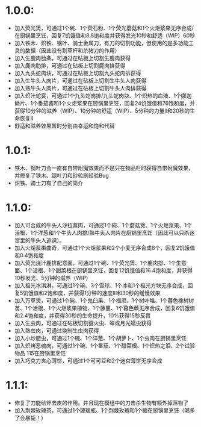 # 1.0.0:
* 加入荧光煲，可通过1个碗、1个荧石粉、1个荧光蘑菇和1个火炬浆果无序合成/在厨锅里烹饪，回复7饥饿值和8.8饱和度并获得发光10秒和舒适（WIP）60秒
* 加入铁木、炽铁、钢叶、骑士金属刀，有刀的切割功能，但使用的是多功能工具的数据（因此没有割草杆和杀猪刀的作用）
* 加入生鹿肉肋条，可通过在砧板上切割生鹿肉获得
* 加入鹿肉肋排，可通过在砧板上切割鹿肉排获得
* 加入九头蛇肉块，可通过在砧板上切割九头蛇肉排获得
* 加入生牛头人肉片，可通过在砧板上切割生牛头人肉获得
* 加入熟牛头人肉片，可通过在砧板上切割牛头人肉排获得
* 加入炽汁蛇宴，可通过1个九头蛇肉排/九头蛇肉块、1个炽热的血液、1个娜迦鳞片、1个番茄酱和1个火炬浆果在厨锅里烹饪，回复24饥饿值和76饱和度，并获得10分钟的滋养（WIP）、10分钟的舒适（WIP）、5分钟的力量II和20秒的生命恢复II
* 舒适和滋养效果暂时分别由幸运和饱和代替

# 1.0.1:
* 铁木、钢叶刀会一直有自带附魔效果而不是只在物品栏时获得自带附魔效果，并修复了铁木、钢叶刀和砂轮刷经验Bug
* 炽铁、骑士刀有了自己的简介

# 1.1.0:
* 加入可合成的牛头人沙拉酱肉，可通过1个碗、1个蘑菇煲、1个火炬浆果、1个活根、1个洋葱和1个牛头人肉排/熟牛头人肉片在厨锅里烹饪（因此可以只杀迷宫里的牛头人逃课）。
* 加入火炬浆果曲奇，可通过1个火炬浆果和2个小麦无序合成8个，回复2饥饿值和0.4饱和度
* 加入荧光浇汁鹿排配意面，可通过1个碗、1个荧光煲、1个鹿肉排、1个生意面、1个活根、1个甜菜根在厨锅里烹饪，回复12饥饿值和16.4饱和度，并获得10秒发光、5分钟的滋养（WIP）
* 加入极光冰淇淋，可通过1个碗、3个雪球、1个冰和1个极光方块无序合成，回复5饥饿值和2饱和度，并获得1分钟的速度III和30秒的缓慢效果
* 加入万草煲，可通过1个碗、1个鬼臼果、1个根须、1个树叶堆、1个暮色橡树树苗、1个活根、1个火炬浆果植物、1个藤蔓、1个暮色蕨无序合成，回复6饥饿值和2.4饱和度，并获得30秒的生命提升，10%获得15秒反胃
* 加入生虫肉，可通过在砧板切割萤火虫、蝉或月光蠕虫获得
* 加入熟虫肉，可通过烧制生虫肉获得
* 加入小炒肥虫，可通过1个碗、1个洋葱、1个胡萝卜、1个虫肉在厨锅里烹饪
* 加入炽烤恶魂肉，可通过1个碗、1个番茄、1个甜菜根、1个炽热之泪、2个试验物品 115在厨锅里烹饪
* 加入巧克力夹心薄饼，可通过1个可可豆和2个迷宫薄饼无序合成

# 1.1.1:
* 修复了刀能给斧去皮的作用。并且现在模组中的刀击杀生物有额外掉落物了
* 加入荆棘玫瑰茶，可通过1个玻璃瓶、1个荆棘玫瑰和1个糖在厨锅里烹饪（喝多了会暴毙！）

